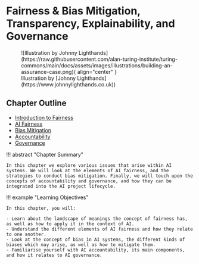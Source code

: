 # Fairness & Bias Mitigation, Transparency, Explainability, and Governance
<figure markdown>
  ![Illustration by Johnny Lighthands](https://raw.githubusercontent.com/alan-turing-institute/turing-commons/main/docs/assets/images/illustrations/building-an-assurance-case.png){ align="center" }
  <figcaption>Illustration by [Johnny Lighthands](https://www.johnnylighthands.co.uk))</figcaption>
</figure>

## Chapter Outline

- [Introduction to Fairness](fairness.md)
- [AI Fairness](aifairness.md)
- [Bias Mitigation](bias.md)
- [Accountability](accountability.md)
- [Governance](governance.md)

!!! abstract "Chapter Summary"

    In this chapter we explore various issues that arise within AI systems. We will look at the elements of AI fairness, and the strategies to conduct bias mitigation. Finally, we will touch upon the concepts of accountability and governance, and how they can be integrated into the AI project lifecycle.

!!! example "Learning Objectives"

    In this chapter, you will:
    
    - Learn about the landscape of meanings the concept of fairness has, as well as how to apply it in the context of AI.
    - Understand the different elements of AI fairness and how they relate to one another.
    - Look at the concept of bias in AI systems, the different kinds of biases which may arise, as well as how to mitigate them.
    - Familiarise yourself with AI accountability, its main components, and how it relates to AI governance.
